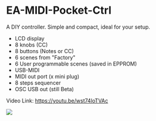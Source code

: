# EA-MIDI-Pocket-Ctrl

A DIY controller. 
Simple and compact, ideal for your setup.

* LCD display
* 8 knobs (CC)
* 8 buttons (Notes or CC)
* 6 scenes from "Factory"
* 6 User programmable scenes (saved in EPPROM)
* USB-MIDI
* MIDI out port (x mini plug)
* 8 steps sequencer
* OSC USB out (still Beta)

Video Link: https://youtu.be/wst74loTVAc

[![](http://img.youtube.com/vi/wst74loTVAc/0.jpg)](http://www.youtube.com/watch?v=wst74loTVAc)